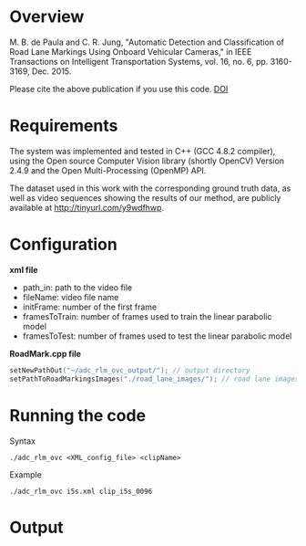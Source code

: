 Overview
=========

M. B. de Paula and C. R. Jung, "Automatic Detection and Classification of Road Lane Markings Using Onboard Vehicular Cameras," in IEEE Transactions on Intelligent Transportation Systems, vol. 16, no. 6, pp. 3160-3169, Dec. 2015.

Please cite the above publication if you use this code. [DOI](http://dx.doi.org/10.1109/TITS.2015.2438714)


Requirements
============
The system was implemented and tested in C++ (GCC 4.8.2 compiler), using the Open source Computer Vision library (shortly OpenCV) Version 2.4.9 and the Open Multi-Processing (OpenMP) API.

The dataset used in this work with the corresponding ground truth data, as well as video sequences showing the results of our method, are publicly available at http://tinyurl.com/y9wdfhwp.

Configuration
=============
**xml file**
- path_in: path to the video file
- fileName: video file name
- initFrame: number of the first frame
- framesToTrain: number of frames used to train the linear parabolic model
- framesToTest: number of frames used to test the linear parabolic model

**RoadMark.cpp file**
```c
setNewPathOut("~/adc_rlm_ovc_output/"); // output directory
setPathToRoadMarkingsImages("./road_lane_images/"); // road lane images directory that will be used to show the type of the classified lane (dashed, solid, etc)
```

Running the code
================

Syntax
```
./adc_rlm_ovc <XML_config_file> <clipName>
```

Example
```
./adc_rlm_ovc i5s.xml clip_i5s_0096
```

Output
======

